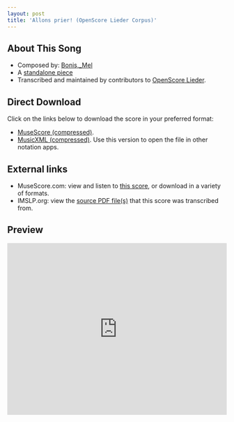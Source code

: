 ```yaml
---
layout: post
title: 'Allons prier! (OpenScore Lieder Corpus)'
---
```


## About This Song

- Composed by: [Bonis,_Mel](https://fourscoreandmore.org/openscore/lieder/Bonis,_Mel)
- A [standalone piece](https://fourscoreandmore.org/openscore/lieder/Bonis,_Mel/_)
- Transcribed and maintained by contributors to [OpenScore Lieder].

[OpenScore Lieder]: https://musescore.com/openscore-lieder-corpus

## Direct Download

Click on the links below to download the score in your preferred format:
- [MuseScore (compressed)](https://github.com/openscore/lieder/blob/main/scores/Bonis,_Mel/_/Allons_prier!/lc6635424.mscz?raw=true).
- [MusicXML (compressed)](https://github.com/openscore/lieder/blob/main/scores/Bonis,_Mel/_/Allons_prier!/lc6635424.mxl?raw=true). Use this version to open the file in other notation apps.

## External links

- MuseScore.com: view and listen to [this score][MuseScore], or download in a variety of formats.
- IMSLP.org: view the [source PDF file(s)][IMSLP] that this score was transcribed from.

[MuseScore]: https://musescore.com/score/6635424
[IMSLP]: https://imslp.org/wiki/Special:ReverseLookup/654022

## Preview

<iframe width="100%" height="394" src="https://musescore.com/openscore-lieder-corpus/scores/6635424/embed" frameborder="0" allowfullscreen allow="autoplay; fullscreen"></iframe>
